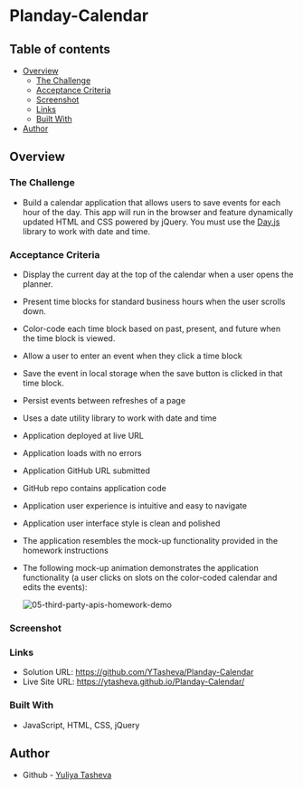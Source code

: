 # Planday-Calendar

## Table of contents

- [Overview](#overview)
  - [The Challenge](#the-challenge)
  - [Acceptance Criteria](#acceptance-criteria)
  - [Screenshot](#screenshot)
  - [Links](#links)
  - [Built With](#built-with)
- [Author](#author)

## Overview
  
### The Challenge

- Build a calendar application that allows users to save events for each hour of the day. This app will run in the browser and feature dynamically updated HTML and CSS powered by jQuery. You must use the [Day.js](https://day.js.org/docs/en/display/format) library to work with date and time. 
  
### Acceptance Criteria

* Display the current day at the top of the calendar when a user opens the planner.
 
* Present time blocks for standard business hours when the user scrolls down.
 
* Color-code each time block based on past, present, and future when the time block is viewed.
 
* Allow a user to enter an event when they click a time block

* Save the event in local storage when the save button is clicked in that time block.

* Persist events between refreshes of a page

* Uses a date utility library to work with date and time

* Application deployed at live URL

* Application loads with no errors

* Application GitHub URL submitted

* GitHub repo contains application code

* Application user experience is intuitive and easy to navigate

* Application user interface style is clean and polished

* The application resembles the mock-up functionality provided in the homework instructions

* The following mock-up animation demonstrates the application functionality (a user clicks on slots on the color-coded calendar and edits the events):

  
  ![05-third-party-apis-homework-demo](https://github.com/YTasheva/Planday-Calendar/assets/148258557/51d74c58-ebaf-48d3-b82b-e570aa557c89)


### Screenshot



### Links

- Solution URL: https://github.com/YTasheva/Planday-Calendar
- Live Site URL: https://ytasheva.github.io/Planday-Calendar/
   
### Built With

- JavaScript, HTML, CSS, jQuery
  
## Author

- Github - [Yuliya Tasheva](https://github.com/YTasheva)
